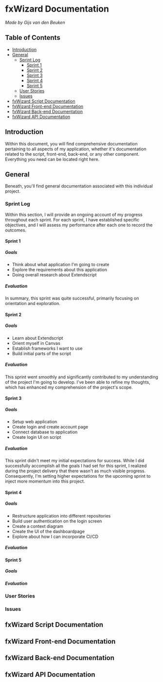 # fxWizard Documentation

_Made by Gijs van den Beuken_

## Table of Contents

- [Introduction](#heading-introduction)
- [General](#heading-general)
  - [Sprint Log](#subheading-sprint-log)
    - [Sprint 1](#subheading-sprint-1)
    - [Sprint 2](#subheading-sprint-2)
    - [Sprint 3](#subheading-sprint-3)
    - [Sprint 4](#subheading-sprint-4)
    - [Sprint 5](#subheading-sprint-5)
  - [User Stories](#subheading-user-stories)
  - [Issues](#subheading-issues)
- [fxWizard Script Documentation](#heading-sprint-documentation)
- [fxWizard Front-end Documentation](#heading-front-end-documentation)
- [fxWizard Back-end Documentation](#heading-back-end-documentation)
- [fxWizard API Documentation](#heading-api-documentation)

## Introduction <a name="heading-introduction"></a>

Within this document, you will find comprehensive documentation pertaining to all aspects of my application, whether it's documentation related to the script, front-end, back-end, or any other component. Everything you need can be located right here.

## General <a name="heading-general"></a>

Beneath, you'll find general documentation associated with this individual project.

### Sprint Log <a name="subheading-sprint-log"></a>

Within this section, I will provide an ongoing account of my progress throughout each sprint. For each sprint, I have established specific objectives, and I will assess my performance after each one to record the outcomes.

#### Sprint 1 <a name="subheading-sprint-1"></a>

##### Goals

- Think about what application I'm going to create
- Explore the requirements about this application
- Doing overall research about Extendscript

##### Evaluation

In summary, this sprint was quite successful, primarily focusing on orientation and exploration.

#### Sprint 2 <a name="subheading-sprint-2"></a>

##### Goals

- Learn about Extendscript
- Orient myself in Canvas
- Establish frameworks I want to use
- Build initial parts of the script

##### Evaluation

This sprint went smoothly and significantly contributed to my understanding of the project I'm going to develop. I've been able to refine my thoughts, which has enhanced my comprehension of the project's scope.

#### Sprint 3 <a name="subheading-sprint-3"></a>

##### Goals

- Setup web application
- Create login and create account page
- Connect database to application
- Create login UI on script

##### Evaluation

This sprint didn't meet my initial expectations for success. While I did successfully accomplish all the goals I had set for this sprint, I realized during the project delivery that there wasn't as much visible progress. Consequently, I'm setting higher expectations for the upcoming sprint to inject more momentum into this project.

#### Sprint 4 <a name="subheading-sprint-4"></a>

##### Goals

- Restructure application into different repositories
- Build user authentication on the login screen
- Create a context diagram
- Create the UI of the dashboardpage
- Explore about how I can incorporate CI/CD

##### Evaluation

#### Sprint 5 <a name="subheading-sprint-5"></a>

##### Goals

##### Evaluation

### User Stories <a name="subheading-user-stories"></a>

### Issues <a name="subheading-issues"></a>

## fxWizard Script Documentation <a name="heading-sprint-documentation"></a>

## fxWizard Front-end Documentation <a name="heading-front-end-documentation"></a>

## fxWizard Back-end Documentation <a name="heading-back-end-documentation"></a>

## fxWizard API Documentation <a name="heading-api-documentation"></a>

